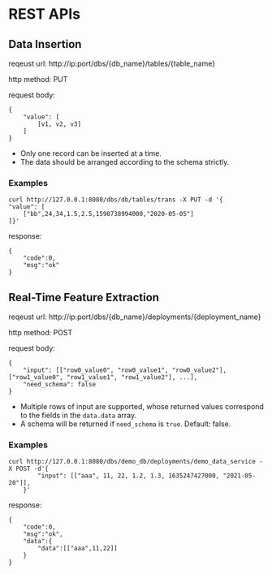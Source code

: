 # REST APIs

## Data Insertion

reqeust url: http://ip:port/dbs/{db_name}/tables/{table_name}

http method: PUT 

request body: 
```
{
    "value": [
    	[v1, v2, v3]
    ]
}
```

+ Only one record can be inserted at a time.
+ The data should be arranged according to the schema strictly.

### Examples

```
curl http://127.0.0.1:8080/dbs/db/tables/trans -X PUT -d '{
"value": [
    ["bb",24,34,1.5,2.5,1590738994000,"2020-05-05"]
]}'
```
response:

```
{
    "code":0,
    "msg":"ok"
}
```

## Real-Time Feature Extraction

reqeust url: http://ip:port/dbs/{db_name}/deployments/{deployment_name}

http method: POST

request body: 

```
{
    "input": [["row0_value0", "row0_value1", "row0_value2"], ["row1_value0", "row1_value1", "row1_value2"], ...],
    "need_schema": false
}
```

+ Multiple rows of input are supported, whose returned values correspond to the fields in the `data.data` array.
+ A schema will be returned if `need_schema`  is `true`. Default: false.

### Examples

```
curl http://127.0.0.1:8080/dbs/demo_db/deployments/demo_data_service -X POST -d'{
        "input": [["aaa", 11, 22, 1.2, 1.3, 1635247427000, "2021-05-20"]],
    }'
```

response:

```
{
    "code":0,
    "msg":"ok",
    "data":{
        "data":[["aaa",11,22]]
    }
}
```